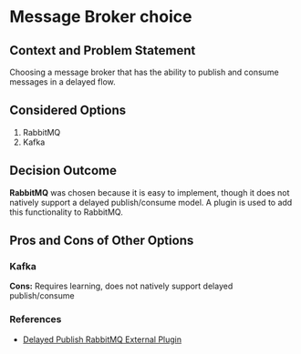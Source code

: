 # Message Broker choice

## Context and Problem Statement

Choosing a message broker that has the ability to publish and consume messages in a delayed flow.

## Considered Options
1. RabbitMQ
2. Kafka

## Decision Outcome

**RabbitMQ** was chosen because it is easy to implement, though it does not natively support a delayed publish/consume model. A plugin is used to add this functionality to RabbitMQ.

## Pros and Cons of Other Options

### Kafka
**Cons:** Requires learning, does not natively support delayed publish/consume

### References
* [Delayed Publish RabbitMQ External Plugin](https://github.com/rabbitmq/rabbitmq-delayed-message-exchange)
